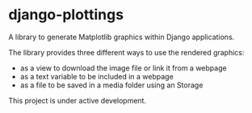 # django-plottings

A library to generate Matplotlib graphics within Django applications.

The library provides three different ways to use the rendered graphics: 

 - as a view to download the image file or link it from a webpage
 - as a text variable to be included in a webpage 
 - as a file to be saved in a media folder using an Storage

This project is under active development.
